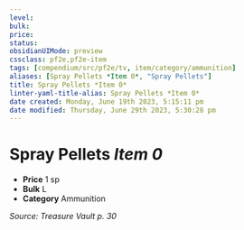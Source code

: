 ```yaml
---
level:
bulk:
price:
status:
obsidianUIMode: preview
cssclass: pf2e,pf2e-item
tags: [compendium/src/pf2e/tv, item/category/ammunition]
aliases: [Spray Pellets *Item 0*, "Spray Pellets"]
title: Spray Pellets *Item 0*
linter-yaml-title-alias: Spray Pellets *Item 0*
date created: Monday, June 19th 2023, 5:15:11 pm
date modified: Thursday, June 29th 2023, 5:30:28 pm
---
```


# Spray Pellets *Item 0*

- **Price** 1 sp
- **Bulk** L
- **Category** Ammunition

*Source: Treasure Vault p. 30*
